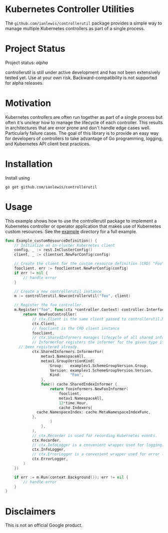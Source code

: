 # Kubernetes Controller Utilities

The `github.com/ianlewis/controllerutil` package provides a simple way to manage multiple Kubernetes controllers as part of a single process.

# Project Status

Project status: *alpha*

controllerutil is still under active development and has not been extensively tested yet. Use at your own risk. Backward-compatibility is not supported for alpha releases.

# Motivation

Kubernetes controllers are often run together as part of a single process but often it's unclear how to manage the lifecycle of each controller. This results in architectures that are error prone and don't handle edge cases well. Particularly failure cases. The goal of this library is to provide an easy way for developers of controllers to take advantage of Go programming, logging, and Kubernetes API client best practices.

# Installation

Install using

    go get github.com/ianlewis/controllerutil

# Usage

This example shows how to use the controllerutil package to implement a Kubernetes controller or operator application that makes use of Kubernetes custom resources. See the [example](./example) directory for a full example.

[embedmd]:# (example_crd_test.go go /func Example_customResourceDefinition/ $)
```go
func Example_customResourceDefinition() {
	// Initialize an in-cluster Kubernetes client
	config, _ := rest.InClusterConfig()
	client, _ := clientset.NewForConfig(config)

	// Create the client for the custom resource definition (CRD) "Foo"
	fooclient, err := fooclientset.NewForConfig(config)
	if err != nil {
		// handle error
	}

	// Create a new controllerutil instance
	m := controllerutil.Newcontrollerutil("foo", client)

	// Register the foo controller.
	m.Register("foo", func(ctx *controller.Context) controller.Interface {
		return NewFooController(
			// ctx.Client is the same client passed to controllerutil.NewControllerManager
			ctx.Client,
			// fooclient is the CRD client instance
			fooclient,
			// ctx.SharedInformers manages lifecycle of all shared informers
			// InformerFor registers the informer for the given type if it hasn't
      // been registered already.
			ctx.SharedInformers.InformerFor(
				metav1.NamespaceAll,
				metav1.GroupVersionKind{
					Group:   examplev1.SchemeGroupVersion.Group,
					Version: examplev1.SchemeGroupVersion.Version,
					Kind:    "Foo",
				},
				func() cache.SharedIndexInformer {
					return fooinformers.NewFooInformer(
						fooclient,
						metav1.NamespaceAll,
						12*time.Hour,
						cache.Indexers{
              cache.NamespaceIndex: cache.MetaNamespaceIndexFunc,
            },
					)
				},
			),
			// ctx.Recorder is used for recording Kubernetes events.
			ctx.Recorder,
			// ctx.InfoLogger is a convenient wrapper used for logging.
			ctx.InfoLogger,
			// ctx.ErrorLogger is a convenient wrapper used for error logging.
			ctx.ErrorLogger,
		)
	})

	if err := m.Run(context.Background()); err != nil {
		// handle error
	}
}
```

# Disclaimers

This is not an official Google product.

